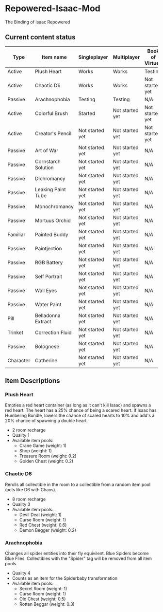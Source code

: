 # Repowered-Isaac-Mod
The Binding of Isaac Repowered

## Current content status
Type|Item name|Singleplayer|Multiplayer|Book of Virtues
----|---------| -----------|-----------|---------------
Active|Plush Heart|Works|Works|Testing
Active|Chaotic D6|Works|Works|Not started yet
Passive|Arachnophobia|Testing|Testing|N/A
Active|Colorful Brush|Started|Not started yet|Not started yet
Active|Creator's Pencil|Not started yet|Not started yet|Not started yet
Passive|Art of War|Not started yet|Not started yet|N/A
Passive|Cornstarch Solution|Not started yet|Not started yet|N/A
Passive|Dichromancy|Not started yet|Not started yet|N/A
Passive|Leaking Paint Tube|Not started yet|Not started yet|N/A
Passive|Monochromancy|Not started yet|Not started yet|N/A
Passive|Mortuus Orchid|Not started yet|Not started yet|N/A
Familiar|Painted Buddy|Not started yet|Not started yet|N/A
Passive|Paintjection|Not started yet|Not started yet|N/A
Passive|RGB Battery|Not started yet|Not started yet|N/A
Passive|Self Portrait|Not started yet|Not started yet|N/A
Passive|Wall Eyes|Not started yet|Not started yet|N/A
Passive|Water Paint|Not started yet|Not started yet|N/A
Pill|Belladonna Extract|Not started yet|Not started yet|N/A
Trinket|Correction Fluid|Not started yet|Not started yet|N/A
Passive|Bolognese|Not started yet|Not started yet|N/A
Character|Catherine|Not started yet|Not started yet|N/A

## Item Descriptions
### Plush Heart
Empties a red heart container (as long as it can't kill Isaac) and spawns a red heart. The heart has a 25% chance of being a scared heart. If Isaac has Humbeling Bundle, lowers the chance of scared hearts to 10% and add's a 20% chance of spawning a double heart.
* 2 room recharge
* Quality 1
* Available item pools:
  * Crane Game (weight: 1)
  * Shop (weight: 1)
  * Treasure Room (weight: 0.2)
  * Golden Chest (weight: 0.2)

### Chaotic D6
Rerolls all collectible in the room to a collectible from a random item pool (acts like D6 with Chaos).
* 8 room recharge
* Quality 3
* Available item pools:
  * Devil Deal (weight: 1)
  * Curse Room (weight: 1)
  * Red Chest (weight: 0.6)
  * Demon Begger (weight: 0.2)

### Arachnophobia
Changes all spider entities into their fly equivilent. Blue Spiders become Blue Flies. Collectibles with the "Spider" tag will be removed from all item pools.
* Quality 4
* Counts as an item for the Spiderbaby transformation
* Available item pools:
  * Secret Room (weight: 1)
  * Curse Room (weight: 1)
  * Old Chest (weight: 0.5)
  * Rotten Beggar (weight: 0.3)
